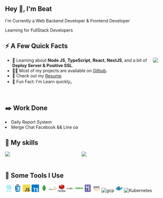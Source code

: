 
<h2>Hey 👋, I'm Beat </h2>
<p> I'm Currently a Web Backend Developer &  Frontend Developer </p>
<p>  Learning for FullStack Developers  </p>

<h2>⚡️ A Few Quick Facts</h2>
<img align="right" src="https://media1.giphy.com/media/13HgwGsXF0aiGY/giphy.gif" />

<ul>
<li>🧐 Learning about 
<strong>Node JS</strong>,  
<strong>TypeScript</strong>, 
<strong>React</strong>,
<strong>NextJS</strong>, 
and a bit of <strong>Deploy Server & Positive SSL</strong>.
</li>
<li>👨‍💻 Most of my projects are available on <a href="https://github.com/beatXD">Github</a>.</li>
<li>📙 Check out my <a href="https://drive.google.com/file/d/1PYw05Jfo1Ak51ihe-Ct5G34fIblsb9Q-/view?usp=sharing">Resume</a>.</li>
<li>🎉 Fun Fact: I'm Learn quickly。</li>
<br />
<br />
</ul>

<h2>✒️ Work Done </h2>

<li>Daily Report System</li>
<li> Merge Chat Facebook && Line oa  </li>

<h2>📜 My skills </h2>


<div align="center">
<img src='https://github-readme-stats.vercel.app/api?username=beatXD&show_icons=true&theme=tokyonight&count_private=true&line_height=40'  align="left" />
<img src='https://github-readme-stats.vercel.app/api/top-langs/?username=beatXD&theme=tokyonight&hide_langs_below=4'/>
</div>

<br />
<h2>🚀 Some Tools I Use</h2>
<p align="left">
<img src="https://raw.githubusercontent.com/devicons/devicon/master/icons/react/react-original-wordmark.svg" alt="react" width="25" height="25" />
<img src="https://raw.githubusercontent.com/devicons/devicon/master/icons/css3/css3-original-wordmark.svg" alt="css3" width="25" height="25" />
<img src="https://raw.githubusercontent.com/devicons/devicon/master/icons/javascript/javascript-original.svg" alt="javascript" width="25" height="25" />
<img src="https://raw.githubusercontent.com/devicons/devicon/master/icons/typescript/typescript-original.svg" alt="typescript" width="25" height="25" />
<img src="https://raw.githubusercontent.com/devicons/devicon/master/icons/mongodb/mongodb-original.svg" alt="mongodb" width="25" height="25" />
<img src="https://raw.githubusercontent.com/devicons/devicon/master/icons/mysql/mysql-original-wordmark.svg" alt="mysql" width="25" height="25" />
<img src="https://raw.githubusercontent.com/devicons/devicon/master/icons/redis/redis-original-wordmark.svg" alt="redis" width="25" height="25" />
<img src="https://raw.githubusercontent.com/devicons/devicon/master/icons/nodejs/nodejs-original-wordmark.svg" alt="nodejs" width="25" height="25" />
<img src="https://raw.githubusercontent.com/devicons/devicon/master/icons/nginx/nginx-original.svg" alt="nginx" width="25" height="25" />
<img src="https://raw.githubusercontent.com/devicons/devicon/master/icons/heroku/heroku-plain.svg" alt="heroku" width="25" height="25" />
<img src="https://raw.githubusercontent.com/github/explore/80688e429a7d4ef2fca1e82350fe8e3517d3494d/topics/aws/aws.png" alt="aws" width="25" height="25" />
<img src="https://www.vectorlogo.zone/logos/google_cloud/google_cloud-icon.svg" alt="gcp" width="25" height="25" />
<img src="https://raw.githubusercontent.com/devicons/devicon/master/icons/docker/docker-original.svg" alt="Docker" width="25" height="25" />
<img src="https://www.vectorlogo.zone/logos/kubernetes/kubernetes-icon.svg" alt="Kubernetes" width="25" height="25" />
</p>

